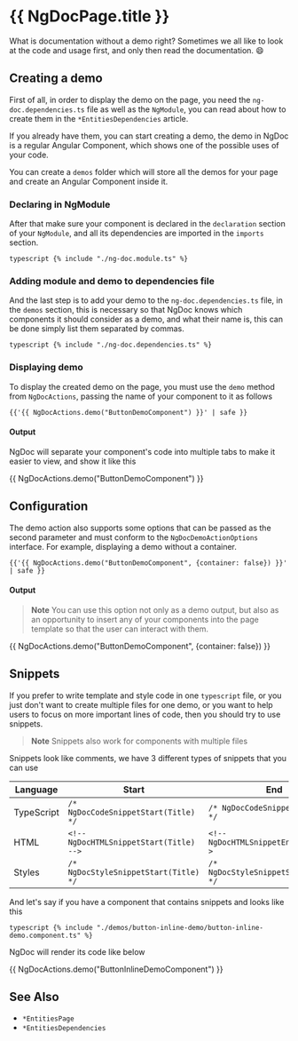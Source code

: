 # {{ NgDocPage.title }}

What is documentation without a demo right? Sometimes we all like to look at
the code and usage first, and only then read the documentation. 😄

## Creating a demo

First of all, in order to display the demo on the page, you need the `ng-doc.dependencies.ts`
file as well as the `NgModule`, you can read about how to create them in the `*EntitiesDependencies`
article.

If you already have them, you can start creating a demo, the demo in NgDoc is a regular Angular
Component, which shows one of the possible uses of your code.

You can create a `demos` folder which will store all the demos for your page and create an Angular
Component inside it.

### Declaring in NgModule

After that make sure your component is declared in the `declaration` section of
your `NgModule`, and all its dependencies are imported in the `imports` section.

`typescript {% include "./ng-doc.module.ts" %} `

### Adding module and demo to dependencies file

And the last step is to add your demo to the `ng-doc.dependencies.ts` file, in the `demos` section,
this is necessary so that NgDoc knows which components it should consider as a demo, and what their
name is, this can be done simply list them separated by commas.

`typescript {% include "./ng-doc.dependencies.ts" %} `

### Displaying demo

To display the created demo on the page, you must use the `demo` method from `NgDocActions`,
passing the name of your component to it as follows

```twig
{{'{{ NgDocActions.demo("ButtonDemoComponent") }}' | safe }}
```

#### Output

NgDoc will separate your component's code into multiple tabs to make it easier to view, and show it
like this

{{ NgDocActions.demo("ButtonDemoComponent") }}

## Configuration

The demo action also supports some options that can be passed as the second parameter and must
conform to the `NgDocDemoActionOptions` interface. For example, displaying a demo without a
container.

```twig
{{'{{ NgDocActions.demo("ButtonDemoComponent", {container: false}) }}' | safe }}
```

#### Output

> **Note**
> You can use this option not only as a demo output, but also as an opportunity to insert any of your
> components into the page template so that the user can interact with them.

{{ NgDocActions.demo("ButtonDemoComponent", {container: false}) }}

## Snippets

If you prefer to write template and style code in one `typescript` file, or you just don't want to
create multiple files for one demo, or you want to help users to focus on more important lines of code,
then you should try to use snippets.

> **Note**
> Snippets also work for components with multiple files

Snippets look like comments, we have 3 different types of snippets that you can use

| Language   | Start                                   | End                                   |
| ---------- | --------------------------------------- | ------------------------------------- |
| TypeScript | `/* NgDocCodeSnippetStart(Title) */`    | `/* NgDocCodeSnippetEnd(Title) */`    |
| HTML       | `<!-- NgDocHTMLSnippetStart(Title) -->` | `<!-- NgDocHTMLSnippetEnd(Title) -->` |
| Styles     | `/* NgDocStyleSnippetStart(Title) */`   | `/* NgDocStyleSnippetStart(Title) */` |

And let's say if you have a component that contains snippets and looks like this

`typescript {% include "./demos/button-inline-demo/button-inline-demo.component.ts" %} `

NgDoc will render its code like below

{{ NgDocActions.demo("ButtonInlineDemoComponent") }}

## See Also

-   `*EntitiesPage`
-   `*EntitiesDependencies`
